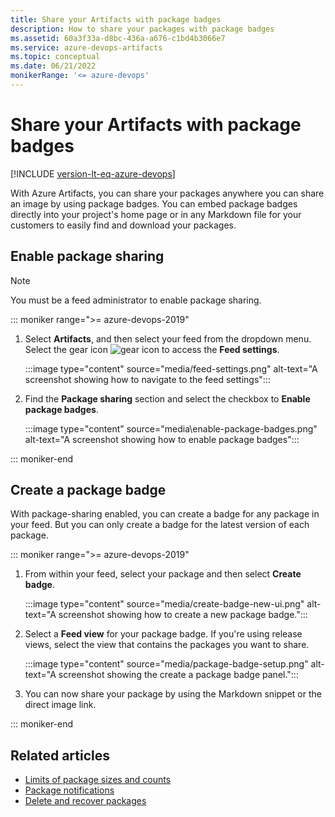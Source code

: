 ```yaml
---
title: Share your Artifacts with package badges
description: How to share your packages with package badges
ms.assetid: 60a3f33a-d8bc-436a-a676-c1bd4b3066e7
ms.service: azure-devops-artifacts
ms.topic: conceptual
ms.date: 06/21/2022
monikerRange: '<= azure-devops'
---
```


# Share your Artifacts with package badges

[!INCLUDE [version-lt-eq-azure-devops](../includes/version-lt-eq-azure-devops.md)]

With Azure Artifacts, you can share your packages anywhere you can share an image by using package badges. You can embed package badges directly into your project's home page or in any Markdown file for your customers to easily find and download your packages.

## Enable package sharing  

> [!NOTE]
> You must be a feed administrator to enable package sharing.

::: moniker range=">= azure-devops-2019"

1. Select **Artifacts**, and then select your feed from the dropdown menu. Select the gear icon ![gear icon](../media/icons/gear-icon.png) to access the **Feed settings**.

   :::image type="content" source="media/feed-settings.png" alt-text="A screenshot showing how to navigate to the feed settings":::

1. Find the **Package sharing** section and select the checkbox to **Enable package badges**.

   :::image type="content" source="media\enable-package-badges.png" alt-text="A screenshot showing how to enable package badges":::

::: moniker-end



## Create a package badge

With package-sharing enabled, you can create a badge for any package in your feed. But you can only create a badge for the latest version of each package.

::: moniker range=">= azure-devops-2019"

1. From within your feed, select your package and then select **Create badge**.

    :::image type="content" source="media/create-badge-new-ui.png" alt-text="A screenshot showing how to create a new package badge.":::

1. Select a **Feed view** for your package badge. If you're using release views, select the view that contains the packages you want to share.

    :::image type="content" source="media/package-badge-setup.png" alt-text="A screenshot showing the create a package badge panel.":::

1. You can now share your package by using the Markdown snippet or the direct image link.

::: moniker-end



## Related articles

- [Limits of package sizes and counts](./reference/limits.md)
- [Package notifications](./how-to/follow-package-notifications.md)
- [Delete and recover packages](./how-to/delete-and-recover-packages.md)